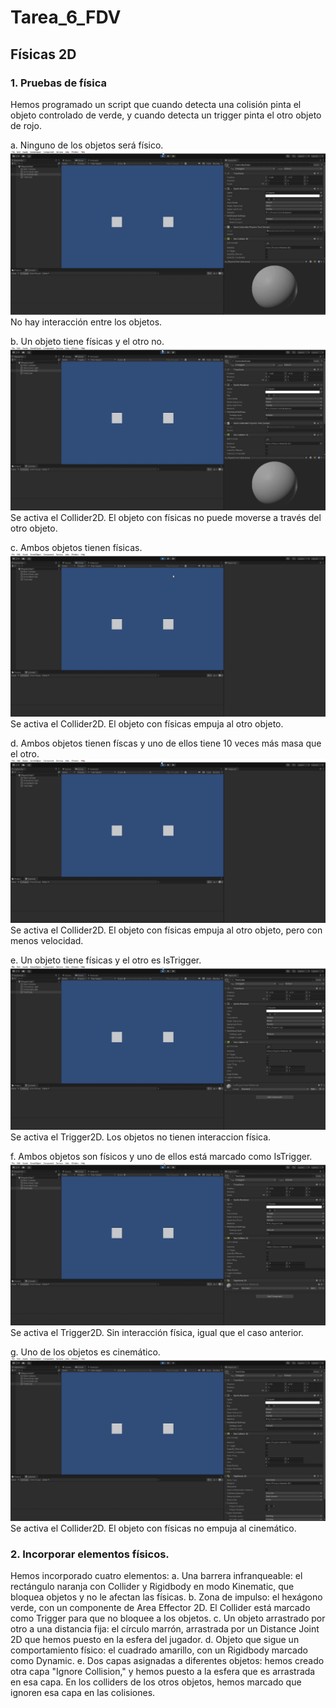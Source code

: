 # Tarea_6_FDV

## Físicas 2D

### 1. Pruebas de física
Hemos programado un script que cuando detecta una colisión pinta el objeto controlado de verde, y cuando detecta un trigger pinta el otro objeto de rojo.

a. Ninguno de los objetos será físico.
![](https://github.com/jsfabiani/Tarea_6_FDV/blob/main/gifs/FDV_Tarea_6_1a.gif)
No hay interacción entre los objetos.

b. Un objeto tiene físicas y el otro no.
![](https://github.com/jsfabiani/Tarea_6_FDV/blob/main/gifs/FDV_Tarea_6_1b.gif)
Se activa el Collider2D. El objeto con físicas no puede moverse a través del otro objeto.

c. Ambos objetos tienen físicas.
![](https://github.com/jsfabiani/Tarea_6_FDV/blob/main/gifs/FDV_Tarea_6_1c.gif)
Se activa el Collider2D. El objeto con físicas empuja al otro objeto.

d. Ambos objetos tienen físcas y uno de ellos tiene 10 veces más masa que el otro.
![](https://github.com/jsfabiani/Tarea_6_FDV/blob/main/gifs/FDV_Tarea_6_1d.gif)
Se activa el Collider2D. El objeto con físicas empuja al otro objeto, pero con menos velocidad.

e. Un objeto tiene físicas y el otro es IsTrigger.
![](https://github.com/jsfabiani/Tarea_6_FDV/blob/main/gifs/FDV_Tarea_6_1e.gif)
Se activa el Trigger2D. Los objetos no tienen interaccion física.


f. Ambos objetos son físicos y uno de ellos está marcado como IsTrigger.
![](https://github.com/jsfabiani/Tarea_6_FDV/blob/main/gifs/FDV_Tarea_6_1f.gif)
Se activa el Trigger2D. Sin interacción física, igual que el caso anterior.

g. Uno de los objetos es cinemático.
![](https://github.com/jsfabiani/Tarea_6_FDV/blob/main/gifs/FDV_Tarea_6_1g.gif)
Se activa el Collider2D. El objeto con físicas no empuja al cinemático.


### 2. Incorporar elementos físicos.
Hemos incorporado cuatro elementos:
a. Una barrera infranqueable: el rectángulo naranja con Collider y Rigidbody en modo Kinematic, que bloquea objetos y no le afectan las físicas.
b. Zona de impulso: el hexágono verde, con un componente de Area Effector 2D. El Collider está marcado como Trigger para que no bloquee a los objetos.
c. Un objeto arrastrado por otro a una distancia fija: el círculo marrón, arrastrada por un Distance Joint 2D que hemos puesto en la esfera del jugador.
d. Objeto que sigue un comportamiento físico: el cuadrado amarillo, con un Rigidbody marcado como Dynamic.
e. Dos capas asignadas a diferentes objetos: hemos creado otra capa "Ignore Collision," y hemos puesto a la esfera que es arrastrada en esa capa. En los colliders de los otros objetos, hemos marcado que ignoren esa capa en las colisiones.
